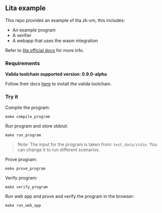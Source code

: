 ## Lita example

This repo provides an example of lita zk-vm, this includes:

-   An example program
-   A verifier
-   A webapp that uses the wasm integration

Refer to [lita official docs](https://lita.gitbook.io/lita-documentation) for more info.

### Requirements

**Valida toolchain supported version: 0.9.0-alpha**

Follow their docs [here](https://lita.gitbook.io/lita-documentation/quick-start/installation-and-system-requirements) to install the valida toolchain.

### Try it

Compile the program:

```shell
make compile_program
```

Run program and store stdout:

```shell
make run_program
```

> Note:
> The input for the program is taken from: `test_data/stdin`. You can change it to run different scenarios.

Prove program:

```shell
make prove_program
```

Verify program:

```shell
make verify_program
```

Run web app and prove and verify the program in the browser:

```shell
make run_web_app
```
